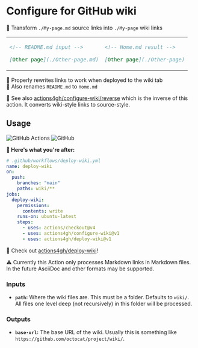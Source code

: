 # Configure for GitHub wiki

📄 Transform `./My-page.md` source links into `./My-page` wiki links

<table align=center><td>

```md
<!-- README.md input -->

[Other page](./Other-page.md)
```

<td>

```md
<!-- Home.md result -->

[Other page](./Other-page)
```

</table>

🔗 Properly rewrites links to work when deployed to the wiki tab \
📛 Also renames `README.md` to `Home.md`

🔁 See also [actions4gh/configure-wiki/reverse] which is the inverse of this
action. It converts wiki-style links to source-style.

## Usage

![GitHub Actions](https://img.shields.io/static/v1?style=for-the-badge&message=GitHub+Actions&color=2088FF&logo=GitHub+Actions&logoColor=FFFFFF&label=)
![GitHub](https://img.shields.io/static/v1?style=for-the-badge&message=GitHub&color=181717&logo=GitHub&logoColor=FFFFFF&label=)

**🚀 Here's what you're after:**

```yml
# .github/workflows/deploy-wiki.yml
name: deploy-wiki
on:
  push:
    branches: "main"
    paths: wiki/**
jobs:
  deploy-wiki:
    permissions:
      contents: write
    runs-on: ubuntu-latest
    steps:
      - uses: actions/checkout@v4
      - uses: actions4gh/configure-wiki@v1
      - uses: actions4gh/deploy-wiki@v1
```

👀 Check out [actions4gh/deploy-wiki]!

⚠️ Currently this Action only processes Markdown links in Markdown files. In the
future AsciiDoc and other formats may be supported.

### Inputs

- **`path`:** Where the wiki files are. This must be a folder. Defaults to
  `wiki/`. All files one level deep (not recursively) in this folder will be
  processed.

### Outputs

- **`base-url`:** The base URL of the wiki. Usually this is something like
  `https://github.com/octocat/project/wiki/`.

[actions4gh/deploy-wiki]: https://github.com/actions4gh/deploy-wiki
[actions4gh/configure-wiki/reverse]: https://github.com/actions4gh/configure-wiki/tree/main/reverse
